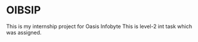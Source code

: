# OIBSIP
This is my internship project for Oasis Infobyte 
This is level-2 int task which was assigned.
